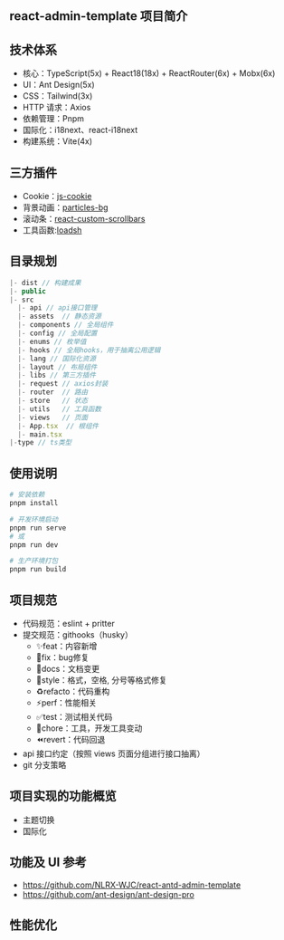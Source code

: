 ## react-admin-template 项目简介

## 技术体系

- 核心：TypeScript(5x) + React18(18x) + ReactRouter(6x) + Mobx(6x)
- UI：Ant Design(5x)
- CSS：Tailwind(3x)
- HTTP 请求：Axios
- 依赖管理：Pnpm
- 国际化：i18next、react-i18next
- 构建系统：Vite(4x)

## 三方插件

- Cookie：[js-cookie](https://github.com/js-cookie/js-cookie)
- 背景动画：[particles-bg](https://github.com/lindelof/particles-bg)
- 滚动条：[react-custom-scrollbars](https://github.com/malte-wessel/react-custom-scrollbars)
- 工具函数:[loadsh](https://www.lodashjs.com/)

## 目录规划

```js
|- dist // 构建成果
|- public
|- src
  |- api // api接口管理
  |- assets  // 静态资源
  |- components // 全局组件
  |- config // 全局配置
  |- enums // 枚举值
  |- hooks // 全局hooks，用于抽离公用逻辑
  |- lang // 国际化资源
  |- layout // 布局组件
  |- libs // 第三方插件
  |- request // axios封装
  |- router  // 路由
  |- store   // 状态
  |- utils   // 工具函数
  |- views   // 页面
  |- App.tsx  // 根组件
  |- main.tsx
|-type // ts类型
```

## 使用说明

```bash
# 安装依赖
pnpm install

# 开发环境启动
pnpm run serve
# 或
pnpm run dev

# 生产环境打包
pnpm run build

```

## 项目规范

- 代码规范：eslint + pritter
- 提交规范：githooks（husky）
  - ✨feat：内容新增
  - 🐛fix：bug修复
  - 📝docs：文档变更
  - 💄style：格式，空格, 分号等格式修复
  - ♻️refacto：代码重构
  - ⚡️perf：性能相关
  - ✅test：测试相关代码
  - 🔧chore：工具，开发工具变动
  - ⏪revert：代码回退
- api 接口约定（按照 views 页面分组进行接口抽离）
- git 分支策略

## 项目实现的功能概览

- 主题切换
- 国际化

## 功能及 UI 参考

- https://github.com/NLRX-WJC/react-antd-admin-template
- https://github.com/ant-design/ant-design-pro

## 性能优化
